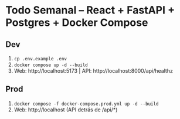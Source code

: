 # Todo Semanal – React + FastAPI + Postgres + Docker Compose

## Dev
1) `cp .env.example .env`
2) `docker compose up -d --build`
3) Web: http://localhost:5173 | API: http://localhost:8000/api/healthz

## Prod
1) `docker compose -f docker-compose.prod.yml up -d --build`
2) Web: http://localhost  (API detrás de /api/*)

